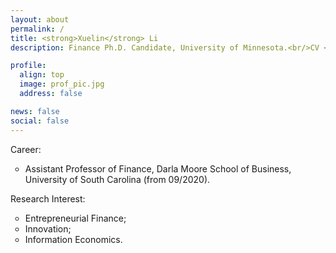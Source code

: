 ```yaml
---
layout: about
permalink: /
title: <strong>Xuelin</strong> Li
description: Finance Ph.D. Candidate, University of Minnesota.<br/>CV <a href="https://www.dropbox.com/s/snhfjm31v9mto3g/CV_Xuelin.pdf?dl=0" target="_blank">Curriculum Vitae</a>.<br/>Contact <a href="mailto:lixx3811@umn.edu">lixx3811[at]umn.edu</a>; <a href="https://twitter.com/XuelinLester"> @XuelinLester</a>

profile:
  align: top
  image: prof_pic.jpg
  address: false

news: false
social: false
---
```


Career:
<ul>
<li style="list-style-type:circle;font-size:14px">Assistant Professor of Finance, Darla Moore School of Business, University of South Carolina (from 09/2020).</li>
</ul>

Research Interest:
<ul>
<li style="list-style-type:circle;font-size:14px">Entrepreneurial Finance;</li>
<li style="list-style-type:circle;font-size:14px">Innovation;</li>
<li style="list-style-type:circle;font-size:14px">Information Economics.</li>
</ul>
